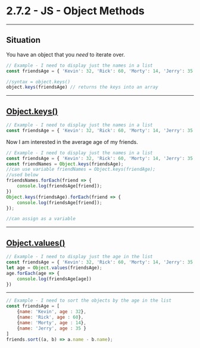 # 2.7.2 - JS - Object Methods

---

## Situation

You have an object that you _need_ to iterate over.

```js
// Example - I need to display just the names in a list
const friendsAge = { 'Kevin': 32, 'Rick': 60, 'Morty': 14, 'Jerry': 35 }

//syntax = object.keys()
object.keys(friendsAge) // returns the keys into an array
```

---

## [Object.keys()](https://www.geeksforgeeks.org/object-keys-javascript/)

```js
// Example - I need to display just the names in a list
const friendsAge = { 'Kevin': 32, 'Rick': 60, 'Morty': 14, 'Jerry': 35 }

```

Now I am interested in the average age of my friends.

```js
// Example - I need to display just the names in a list
const friendsAge = { 'Kevin': 32, 'Rick': 60, 'Morty': 14, 'Jerry': 35 }
const friendNames = Object.keys(friendsAge);
//can use variable friendNames = Object.keys(friendAge);
//used below
friendsNames.forEach(friend => {
    console.log(friendsAge[friend]);
})
Object.keys(friendsAge).forEach(friend => {
    console.log(friendsAge[friend]);
});

//can assign as a variable
```

---

## [Object.values()](https://developer.mozilla.org/en-US/docs/Web/JavaScript/Reference/Global_Objects/Object/values)

```js
// Example - I need to display just the age in the list
const friendsAge = { 'Kevin': 32, 'Rick': 60, 'Morty': 14, 'Jerry': 35 }
let age = Object.values(friendsAge);
age.forEach(age => {
    console.log(friendsAge[age])
})
```

---

```js
// Example - I need to sort the objects by the age in the list
const friendsAge = [
    {name: 'Kevin', age : 32}, 
    {name: 'Rick', age : 60}, 
    {name: 'Morty', age : 14}, 
    {name: 'Jerry', age : 35 }
]
friends.sort((a, b) => a.name - b.name);

